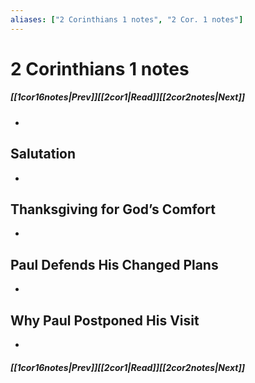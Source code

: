 ```yaml
---
aliases: ["2 Corinthians 1 notes", "2 Cor. 1 notes"]
---
```

# 2 Corinthians 1 notes
##### <span class=arrow-left></span>[[1cor16notes|Prev]]<span class=navigation-separator></span>[[2cor1|Read]]<span class=navigation-separator></span>[[2cor2notes|Next]]<span class=arrow-right></span>
- 
## Salutation
- 
## Thanksgiving for God’s Comfort
- 
## Paul Defends His Changed Plans
- 
## Why Paul Postponed His Visit
- 
##### <span class=arrow-left></span>[[1cor16notes|Prev]]<span class=navigation-separator></span>[[2cor1|Read]]<span class=navigation-separator></span>[[2cor2notes|Next]]<span class=arrow-right></span>